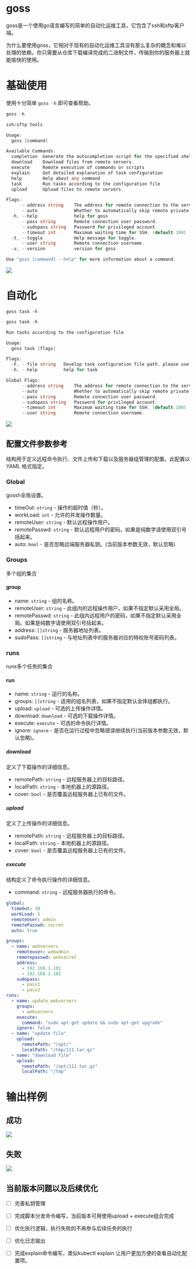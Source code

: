 # goss
goss是一个使用go语言编写的简单的自动化运维工具，它包含了ssh和sftp客户端。

为什么要使用goss，它相对于现有的自动化运维工具没有那么复杂的概念和难以处理的依赖。你只需要从仓库下载编译完成的二进制文件，传输到你的服务器上就能愉快的使用。

# 基础使用
使用十分简单 `goss -h` 即可查看帮助。

```go
goss -h

ssh/sftp tools

Usage:
  goss [command]

Available Commands:
  completion  Generate the autocompletion script for the specified shell
  download    Download files from remote servers.
  execute     Remote execution of commands or scripts
  explain     Get detailed explanation of task configuration
  help        Help about any command
  task        Run tasks according to the configuration file
  upload      Upload files to remote servers.

Flags:
      --address string    The address for remote connection to the server, if you want to specify a port, please add a colon and port after the address. For example: 127.0.0.1:22 .
      --auto              Whether to automatically skip remote private key verification.
  -h, --help              help for goss
      --pass string       Remote connection user password.
      --sudopass string   Password for privileged account.
      --timeout int       Maximum waiting time for SSH. (default 180)
  -t, --toggle            Help message for toggle.
      --user string       Remote connection username.
  -v, --version           version for goss

Use "goss [command] --help" for more information about a command.
```

![](https://cdn.nlark.com/yuque/0/2024/png/42497920/1735471394307-7e14c19b-5b74-4509-9dc3-e375c33d4fa1.png)

# 自动化
`goss task -h `

```go
goss task -h

Run tasks according to the configuration file

Usage:
  goss task [flags]

Flags:
  -F, --file string   Develop task configuration file path, please use explain to view configuration details. (default "./task.yml")
  -h, --help          help for task

Global Flags:
      --address string    The address for remote connection to the server, if you want to specify a port, please add a colon and port after the address. For example: 127.0.0.1:22 .
      --auto              Whether to automatically skip remote private key verification.
      --pass string       Remote connection user password.
      --sudopass string   Password for privileged account.
      --timeout int       Maximum waiting time for SSH. (default 180)
      --user string       Remote connection username.
```

![](https://cdn.nlark.com/yuque/0/2024/png/42497920/1735471570847-cf7c52cb-cda0-4cd6-91da-bea87bac86aa.png)

## 配置文件参数参考
<font style="color:rgb(27, 28, 33);">结构用于定义远程命令执行、文件上传和下载以及服务器组管理的配置。此配置以 YAML 格式指定。</font>

### Global
gossh全局设置。

+ timeOut: `string` - 操作的超时值（秒）。
+ workLoad: `int` - 允许的并发操作数量。
+ remoteUser: `string` - 默认远程操作用户。
+ remotePasswd: `string` - 默认远程用户的密码，如果是纯数字请使用双引号括起来。
+ auto: `bool` - 是否忽略远端服务器私钥。(当前版本参数无效，默认忽略)

### Groups
多个组的集合

#### group
+ name: `string` - 组的名称。
+ remoteUser: `string` - 此组内的远程操作用户，如果不指定默认采用全局。
+ remotePasswd: `string` - 此组内远程用户的密码，如果不指定默认采用全局。如果是纯数字请使用双引号括起来。
+ address: `[]string` - 服务器地址列表。
+ sudoPass: `[]string` - 与地址列表中的服务器对应的特权账号密码列表。

### runs
runs多个任务的集合

#### run
+ name: `string` - 运行的名称。
+ groups: `[]string` - 适用的组名列表，如果不指定默认全体组都执行。
+ upload: `upload` - 可选的上传操作详情。
+ download: `download` - 可选的下载操作详情。
+ execute: `execute` - 可选的命令执行详情。
+ ignore: `ignore` - 是否在运行过程中忽略错误继续执行(当前版本参数无效，默认忽略)。

##### download
定义了下载操作的详细信息。

+ remotePath: `string` - 远程服务器上的目标路径。
+ localPath: `string` - 本地机器上的源路径。
+ cover: `bool` - 是否覆盖远程服务器上已有的文件。

##### upload
定义了上传操作的详细信息。

+ remotePath: `string` - 远程服务器上的目标路径。
+ localPath: `string` - 本地机器上的源路径。
+ cover: `bool` - 是否覆盖远程服务器上已有的文件。

##### execute
结构定义了命令执行操作的详细信息。

+ command: `string` - 远程服务器执行的命令。

```yaml
global:
  timeOut: 30
  workLoad: 5
  remoteUser: admin
  remotePasswd: secret
  auto: true

groups:
  - name: webservers
    remoteuser: webadmin
    remotepasswd: websecret
    address:
      - 192.168.1.101
      - 192.168.1.102
    sudopass:
      - pass1
      - pass2
runs:
  - name: update_webservers
    groups:
      - webservers
    execute:
      command: "sudo apt-get update && sudo apt-get upgrade"
    ignore: false
  - name: "update file"
    upload: 
      remotePath: "/opt/" 
      localPath: "/tmp/111.tar.gz"
  - name: "download file"
    upload: 
      remotePath: "/opt/111.tar.gz" 
      localPath: "/tmp"

```

# 输出样例
## 成功
![](https://cdn.nlark.com/yuque/0/2024/png/42497920/1735473474760-e7c32fe7-db0d-40cd-88b2-c82f887e43bc.png)

## 失败
![](https://cdn.nlark.com/yuque/0/2024/png/42497920/1735473576167-fc4c069e-d5e6-4994-9f2a-d212c2e448f9.png)

## 当前版本问题以及后续优化
- [ ] 完善私钥管理
- [ ] 完成脚本分发命令编写，当前版本可用使用upload + execute组合完成
- [ ] 优化执行逻辑，执行失败的不再参与后续任务的执行
- [ ] 优化日志输出
- [ ] 完成explain命令编写，类似kubectl explain 让用户更加方便的查看自动化配置项。

